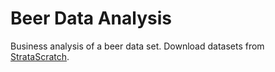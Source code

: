 # Beer Data Analysis
 Business analysis of a beer data set. Download datasets from [StrataScratch](https://www.stratascratch.com/).
